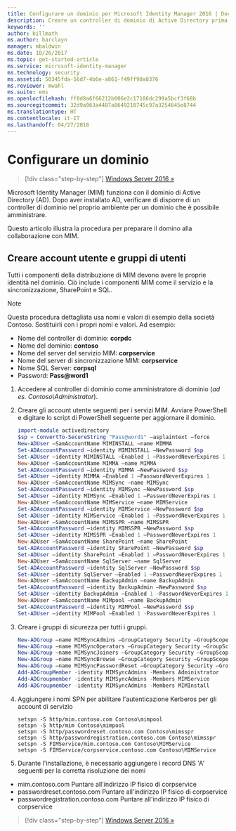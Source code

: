 ```yaml
---
title: Configurare un dominio per Microsoft Identity Manager 2016 | Documentazione Microsoft
description: Creare un controller di dominio di Active Directory prima di installare MIM 2016
keywords: ''
author: billmath
ms.author: barclayn
manager: mbaldwin
ms.date: 10/26/2017
ms.topic: get-started-article
ms.service: microsoft-identity-manager
ms.technology: security
ms.assetid: 50345fda-56d7-4b6e-a861-f49ff90a8376
ms.reviewer: mwahl
ms.suite: ems
ms.openlocfilehash: ff8d8a6f66212b006e2c17186dc299a5bcf3f68b
ms.sourcegitcommit: 32d9a963a4487a8649210745c97a3254645e8744
ms.translationtype: HT
ms.contentlocale: it-IT
ms.lasthandoff: 04/27/2018
---
```

# <a name="set-up-a-domain"></a>Configurare un dominio

>[!div class="step-by-step"]
[Windows Server 2016 »](prepare-server-ws2016.md)

Microsoft Identity Manager (MIM) funziona con il dominio di Active Directory (AD). Dopo aver installato AD, verificare di disporre di un controller di dominio nel proprio ambiente per un dominio che è possibile amministrare.

Questo articolo illustra la procedura per preparare il domino alla collaborazione con MIM.

## <a name="create-user-accounts-and-groups"></a>Creare account utente e gruppi di utenti

Tutti i componenti della distribuzione di MIM devono avere le proprie identità nel dominio. Ciò include i componenti MIM come il servizio e la sincronizzazione, SharePoint e SQL.

> [!NOTE]
> Questa procedura dettagliata usa nomi e valori di esempio della società Contoso. Sostituirli con i propri nomi e valori. Ad esempio:
> - Nome del controller di dominio: **corpdc**
> - Nome del dominio: **contoso**
> - Nome del server del servizio MIM: **corpservice**
> - Nome del server di sincronizzazione MIM: **corpservice**
> - Nome SQL Server: **corpsql**
> - Password: **Pass@word1**

1. Accedere al controller di dominio come amministratore di dominio (*ad es. Contoso\Administrator*).

2. Creare gli account utente seguenti per i servizi MIM. Avviare PowerShell e digitare lo script di PowerShell seguente per aggiornare il dominio.

    ```PowerShell
    import-module activedirectory
    $sp = ConvertTo-SecureString "Pass@word1" –asplaintext –force
    New-ADUser –SamAccountName MIMINSTALL –name MIMMA
    Set-ADAccountPassword –identity MIMINSTALL –NewPassword $sp
    Set-ADUser –identity MIMINSTALL –Enabled 1 –PasswordNeverExpires 1
    New-ADUser –SamAccountName MIMMA –name MIMMA
    Set-ADAccountPassword –identity MIMMA –NewPassword $sp
    Set-ADUser –identity MIMMA –Enabled 1 –PasswordNeverExpires 1
    New-ADUser –SamAccountName MIMSync –name MIMSync
    Set-ADAccountPassword –identity MIMSync –NewPassword $sp
    Set-ADUser –identity MIMSync –Enabled 1 –PasswordNeverExpires 1
    New-ADUser –SamAccountName MIMService –name MIMService
    Set-ADAccountPassword –identity MIMService –NewPassword $sp
    Set-ADUser –identity MIMService –Enabled 1 –PasswordNeverExpires 1
    New-ADUser –SamAccountName MIMSSPR –name MIMSSPR
    Set-ADAccountPassword –identity MIMSSPR –NewPassword $sp
    Set-ADUser –identity MIMSSPR –Enabled 1 –PasswordNeverExpires 1
    New-ADUser –SamAccountName SharePoint –name SharePoint
    Set-ADAccountPassword –identity SharePoint –NewPassword $sp
    Set-ADUser –identity SharePoint –Enabled 1 –PasswordNeverExpires 1
    New-ADUser –SamAccountName SqlServer –name SqlServer
    Set-ADAccountPassword –identity SqlServer –NewPassword $sp
    Set-ADUser –identity SqlServer –Enabled 1 –PasswordNeverExpires 1
    New-ADUser –SamAccountName BackupAdmin –name BackupAdmin
    Set-ADAccountPassword –identity BackupAdmin –NewPassword $sp
    Set-ADUser –identity BackupAdmin –Enabled 1 -PasswordNeverExpires 1
    New-ADUser –SamAccountName MIMpool –name BackupAdmin
    Set-ADAccountPassword –identity MIMPool –NewPassword $sp
    Set-ADUser –identity MIMPool –Enabled 1 -PasswordNeverExpires 1
    ```

3.  Creare i gruppi di sicurezza per tutti i gruppi.

    ```PowerShell
    New-ADGroup –name MIMSyncAdmins –GroupCategory Security –GroupScope Global –SamAccountName MIMSyncAdmins
    New-ADGroup –name MIMSyncOperators –GroupCategory Security –GroupScope Global –SamAccountName MIMSyncOperators
    New-ADGroup –name MIMSyncJoiners –GroupCategory Security –GroupScope Global –SamAccountName MIMSyncJoiners
    New-ADGroup –name MIMSyncBrowse –GroupCategory Security –GroupScope Global –SamAccountName MIMSyncBrowse
    New-ADGroup –name MIMSyncPasswordReset –GroupCategory Security –GroupScope Global –SamAccountName MIMSyncPasswordReset
    Add-ADGroupMember -identity MIMSyncAdmins -Members Administrator
    Add-ADGroupmember -identity MIMSyncAdmins -Members MIMService
    Add-ADGroupmember -identity MIMSyncAdmins -Members MIMInstall
    ```

4.  Aggiungere i nomi SPN per abilitare l'autenticazione Kerberos per gli account di servizio

    ```CMD
    setspn -S http/mim.contoso.com Contoso\mimpool
    setspn -S http/mim Contoso\mimpool
    setspn -S http/passwordreset.contoso.com Contoso\mimsspr
    setspn -S http/passwordregistration.contoso.com Contoso\mimsspr
    setspn -S FIMService/mim.contoso.com Contoso\MIMService
    setspn -S FIMService/corpservice.contoso.com Contoso\MIMService
    ```
5.  Durante l'installazione, è necessario aggiungere i record DNS 'A' seguenti per la corretta risoluzione dei nomi

- mim.contoso.com Puntare all'indirizzo IP fisico di corpservice
- passwordreset.contoso.com Puntare all'indirizzo IP fisico di corpservice
- passwordregistration.contoso.com Puntare all'indirizzo IP fisico di corpservice

>[!div class="step-by-step"]
[Windows Server 2016 »](prepare-server-ws2016.md)
